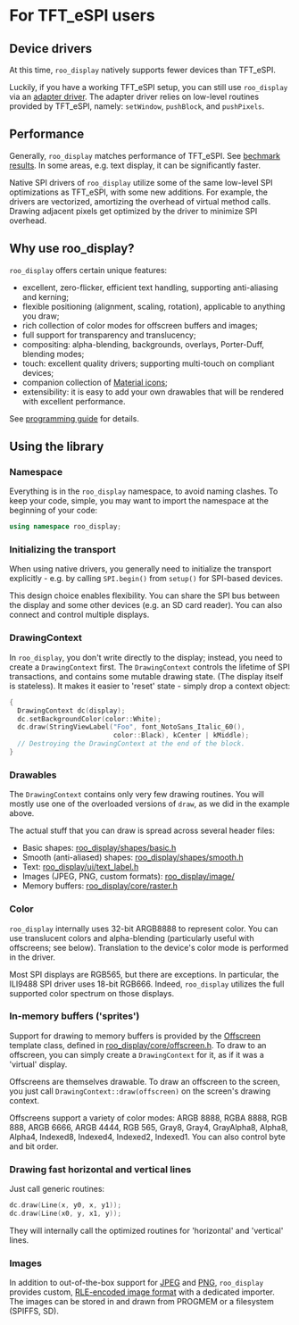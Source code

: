 # For TFT_eSPI users

## Device drivers

At this time, `roo_display` natively supports fewer devices than TFT_eSPI.

Luckily, if you have a working TFT_eSPI setup, you can still use `roo_display` via an [adapter driver](https://github.com/dejwk/roo_display/blob/master/roo_display/driver/TFT_eSPI_adapter.h). The adapter driver relies on low-level routines provided by TFT_eSPI, namely: `setWindow`, `pushBlock`, and `pushPixels`.

## Performance

Generally, `roo_display` matches performance of TFT_eSPI. See [bechmark results](https://github.com/dejwk/roo_display/blob/master/benchmarks/adafruit.ino). In some areas, e.g. text display, it can be significantly faster.

Native SPI drivers of `roo_display` utilize some of the same low-level SPI optimizations as TFT_eSPI, with some new additions. For example, the drivers are vectorized, amortizing the overhead of virtual method calls. Drawing adjacent pixels get optimized by the driver to minimize SPI overhead.

## Why use roo_display?

`roo_display` offers certain unique features:

* excellent, zero-flicker, efficient text handling, supporting anti-aliasing and kerning;
* flexible positioning (alignment, scaling, rotation), applicable to anything you draw;
* rich collection of color modes for offscreen buffers and images;
* full support for transparency and translucency;
* compositing: alpha-blending, backgrounds, overlays, Porter-Duff, blending modes;
* touch: excellent quality drivers; supporting multi-touch on compliant devices;
* companion collection of [Material icons](https://github.com/dejwk/roo_display/blob/master/doc/programming_guide.md#using-the-material-icons-collection);
* extensibility: it is easy to add your own drawables that will be rendered with excellent performance.

See [programming guide](programming_guide.md) for details.

## Using the library

### Namespace

Everything is in the `roo_display` namespace, to avoid naming clashes. To keep your code, simple, you may want to import the namespace at the beginning of your code:

```cpp
using namespace roo_display;
```

### Initializing the transport

When using native drivers, you generally need to initialize the transport explicitly - e.g. by calling `SPI.begin()` from `setup()` for SPI-based devices.

This design choice enables flexibility. You can share the SPI bus between the display and some other devices (e.g. an SD card reader). You can also connect and control multiple displays.

### DrawingContext

In `roo_display`, you don't write directly to the display; instead, you need to create a `DrawingContext` first. The `DrawingContext` controls the lifetime of SPI transactions, and contains some mutable drawing state. (The display itself is stateless). It makes it easier to 'reset' state - simply drop a context object:

```cpp
{
  DrawingContext dc(display);
  dc.setBackgroundColor(color::White);
  dc.draw(StringViewLabel("Foo", font_NotoSans_Italic_60(),
                          color::Black), kCenter | kMiddle);
  // Destroying the DrawingContext at the end of the block.
}
```

### Drawables

The `DrawingContext` contains only very few drawing routines. You will mostly use one of the overloaded versions of `draw`, as we did in the example above.

The actual stuff that you can draw is spread across several header files:

* Basic shapes: [roo_display/shapes/basic.h](https://github.com/dejwk/roo_display/blob/master/roo_display/shape/basic.h)
* Smooth (anti-aliased) shapes: [roo_display/shapes/smooth.h](https://github.com/dejwk/roo_display/blob/master/roo_display/shape/smooth.h)
* Text: [roo_display/ui/text_label.h](https://github.com/dejwk/roo_display/blob/master/roo_display/ui/text_label.h)
* Images (JPEG, PNG, custom formats): [roo_display/image/](https://github.com/dejwk/roo_display/blob/master/roo_display/image/)
* Memory buffers: [roo_display/core/raster.h](https://github.com/dejwk/roo_display/blob/master/roo_display/core/raster.h)

### Color

`roo_display` internally uses 32-bit ARGB8888 to represent color. You can use translucent colors and alpha-blending (particularly useful with offscreens; see below). Translation to the device's color mode is performed in the driver.

Most SPI displays are RGB565, but there are exceptions. In particular, the ILI9488 SPI driver uses 18-bit RGB666. Indeed, `roo_display` utilizes the full supported color spectrum on those displays.

### In-memory buffers ('sprites')

Support for drawing to memory buffers is provided by the [Offscreen](https://github.com/dejwk/roo_display/blob/master/doc/programming_guide.md#using-off-screen-buffers) template class, defined in [roo_display/core/offscreen.h](https://github.com/dejwk/roo_display/blob/master/roo_display/core/offscreen.h). To draw to an offscreen, you can simply create a `DrawingContext` for it, as if it was a 'virtual' display.

Offscreens are themselves drawable. To draw an offscreen to the screen, you just call `DrawingContext::draw(offscreen)` on the screen's drawing context.

Offscreens support a variety of color modes: ARGB 8888, RGBA 8888, RGB 888, ARGB 6666, ARGB 4444, RGB 565, Gray8, Gray4, GrayAlpha8, Alpha8, Alpha4, Indexed8, Indexed4, Indexed2, Indexed1. You can also control byte and bit order.

### Drawing fast horizontal and vertical lines

Just call generic routines:

```cpp
dc.draw(Line(x, y0, x, y1));
dc.draw(Line(x0, y, x1, y));
```

They will internally call the optimized routines for 'horizontal' and 'vertical' lines.

### Images

In addition to out-of-the-box support for [JPEG](https://github.com/dejwk/roo_display/blob/master/doc/programming_guide.md#jpeg) and [PNG](https://github.com/dejwk/roo_display/blob/master/doc/programming_guide.md#png), `roo_display` provides custom, [RLE-encoded image format](https://github.com/dejwk/roo_display/blob/master/doc/programming_guide.md#built-in-image-format) with a dedicated importer. The images can be stored in and drawn from PROGMEM or a filesystem (SPIFFS, SD).


